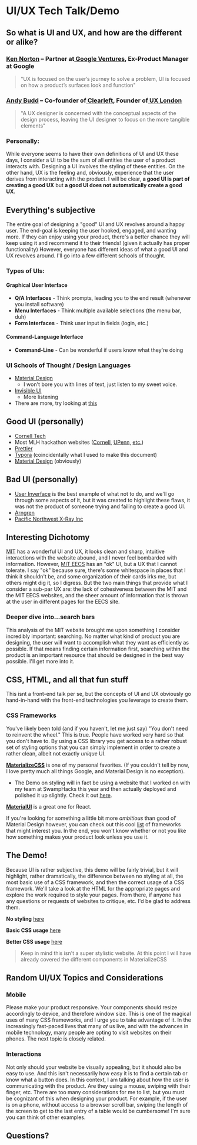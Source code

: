 # UI/UX Tech Talk/Demo



## So what is UI and UX, and how are the different or alike?

### [Ken Norton](https://www.kennorton.com/) – Partner at[ Google Ventures](http://www.gv.com/), Ex-Product Manager at Google

> "UX is focused on the user’s journey to solve a problem, UI is focused on how a product’s surfaces look and function"

### [Andy Budd](http://andybudd.com/) – Co-founder of[ Clearleft](http://clearleft.com/), Founder of[ UX London](http://uxlondon.com/)

> "A UX designer is concerned with the conceptual aspects of the design process, leaving the UI designer to focus on the more tangible elements"

### Personally:

While everyone seems to have their own definitions of UI and UX these days, I consider a UI to be the sum of all entities the user of a product interacts with. Designing a UI involves the styling of these entities. On the other hand, UX is the feeling and, obviously, experience that the user derives from interacting with the product. I will be clear, **a good UI is part of creating a good UX** but **a good UI does not automatically create a good UX**.



## Everything's subjective

The entire goal of designing a "good" UI and UX revolves around a happy user. The end-goal is keeping the user hooked, engaged, and wanting more. If they can enjoy using your product, there's a better chance they will keep using it and recommend it to their friends! (given it actually has proper functionality) However, everyone has different ideas of what a good UI and UX revolves around. I'll go into a few different schools of thought.

### Types of UIs:

#### Graphical User Interface

- **Q/A Interfaces** - Think prompts, leading you to the end result (whenever you install software)
- **Menu Interfaces** - Think multiple available selections (the menu bar, duh)
- **Form Interfaces** - Think user input in fields (login, etc.)

#### Command-Language Interface

- **Command-Line** - Can be wonderful if users know what they're doing

### UI Schools of Thought / Design Languages

- [Material Design](https://material.io)
  - I won't bore you with lines of text, just listen to my sweet voice.
- [Invisible UI](https://www.usertesting.com/blog/invisible-ui)
  - More listening
- There are more, try looking at [this](https://design-languages.com/)



## Good UI (personally)

- [Cornell Tech](https://tech.cornell.edu/)
- Most MLH hackathon websites ([Cornell](https://www.bigredhacks.com/), [UPenn](http://2019f.pennapps.com/), [etc.](https://mlh.io/seasons/na-2020/events))
- [Prettier](https://prettier.io/)
- [Typora](https://typora.io) (coincidentally what I used to make this document)
- [Material Design](https://material.io/) (obviously)

## Bad UI (personally)

- [User Inyerface](https://userinyerface.com/) is the best example of what not to do, and we'll go through some aspects of it, but it was created to highlight these flaws, it was not the product of someone trying and failing to create a good UI.
- [Arngren](http://arngren.net/)
- [Pacific Northwest X-Ray Inc](http://www.pnwx.com/)



## Interesting Dichotomy

[MIT](http://www.mit.edu/) has a wonderful UI and UX, it looks clean and sharp, intuitive interactions with the website abound, and I never feel bombarded with information. However, [MIT EECS](https://www.eecs.mit.edu/) has an "ok" UI, but a UX that I cannot tolerate. I say "ok" because sure, there's some whitespace in places that I think it shouldn't be, and some organization of their cards irks me, but others might dig it, so I digress. But the two main things that provide what I consider a sub-par UX are: the lack of cohesiveness between the MIT and the MIT EECS websites, and the sheer amount of information that is thrown at the user in different pages for the EECS site.

### Deeper dive into...search bars

This analysis of the MIT website brought me upon something I consider incredibly important: searching. No matter what kind of product you are designing, the user will want to accomplish what they want as efficiently as possible. If that means finding certain information first, searching within the product is an important resource that should be designed in the best way possible. I'll get more into it.



## CSS, HTML, and all that fun stuff

This isnt a front-end talk per se, but the concepts of UI and UX obviously go hand-in-hand with the front-end technologies you leverage to create them.

### CSS Frameworks

You've likely been told (and if you haven't, let me just say) "You don't need to reinvent the wheel." This is true. People have worked very hard so that you don't have to. By using a CSS library you get access to a rather robust set of styling options that you can simply implement in order to create a rather clean, albeit not exactly *unique* UI.

**[MaterializeCSS](https://materializecss.com/)** is one of my personal favorites. (If you couldn't tell by now, I love pretty much all things Google, and Material Design is no exception). 

- The Demo on styling will in fact be using a website that I worked on with my team at SwampHacks this year and then actually deployed and polished it up slightly. Check it out [here](https://swmp-sblease.herokuapp.com/).

**[MaterialUI](https://material-ui.com/)** is a great one for React.

If you're looking for something a little bit more *ambitious* than good ol' Material Design however, you can check out this cool [list](https://geekflare.com/best-css-frameworks/) of frameworks that might interest you. In the end, you won't know whether or not you like how something makes your product look unless you use it.



## The Demo!

Because UI is rather subjective, this demo will be fairly trivial, but it will highlight, rather dramatically, the difference between no styling at all, the most basic use of a CSS framework, and then the correct usage of a CSS framework. We'll take a look at the HTML for the appropriate pages and explore the work required to style your pages. From there, if anyone has any questions or requests of websites to critique, etc. I'd be glad to address them.

**No styling** [here](https://swmp-sblease.herokuapp.com/listing_bad/)

**Basic CSS usage** [here](https://swmp-sblease.herokuapp.com/listing_med/)

**Better CSS usage** [here](https://swmp-sblease.herokuapp.com/listing/)

> Keep in mind this isn't a super stylistic website. At this point I will have already covered the different components in MaterializeCSS



## Random UI/UX Topics and Considerations

### Mobile

Please make your product responsive. Your components should resize accordingly to device, and therefore window size. This is one of the magical uses of many CSS frameworks, and I urge you to take advantage of it. In the increasingly fast-paced lives that many of us live, and with the advances in mobile technology, many people are opting to visit websites on their phones. The next topic is closely related.

### Interactions

Not only should your website be visually appealing, but it should also be easy to use. And this isn't necessarily how easy it is to find a certain tab or know what a button does. In this context, I am talking about how the user is communicating with the product. Are they using a mouse, swiping with their finger, etc. There are too many considerations for me to list, but you must be cognizant of this when designing your product. For example, if the user is on a phone, without access to a browser scroll bar, swiping the length of the screen to get to the last entry of a table would be cumbersome! I'm sure you can think of other examples.



## Questions?